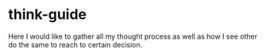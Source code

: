 # think-guide

Here I would like to gather all my thought process as well as how I see other do the same to reach to certain decision.
